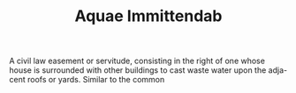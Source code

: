 ---
title: Aquae Immittendab
letter: A
permalink: "/definitions/aquae-immittendab.html"
body: A civil law easement or servitude, consisting in the right of one whose house
  is surrounded with other buildings to cast waste water upon the adja-cent roofs
  or yards. Similar to the common
published_at: '2018-07-07'
source: Black's Law Dictionary
layout: post
---